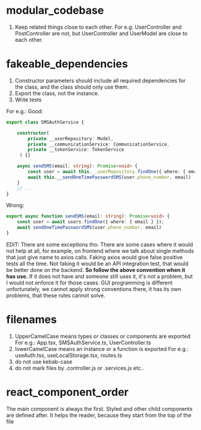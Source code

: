 # modular_codebase
1. Keep related things close to each other.
For e.g: UserController and PostController are not, but UserController and UserModel are close to each other.

# fakeable_dependencies
1. Constructor parameters should include all required dependencies for the class, and the class should only use them.
2. Export the class, not the instance.
3. Write tests

For e.g.:
Good:
```ts
export class SMSAuthService {

    constructor(
        private __userRepository: Model,
        private __communicationService: CommunicationService,
        private __tokenService: TokenService
     ) {}

    async sendSMS(email: string): Promise<void> {
        const user = await this.__userRepository.findOne({ where: { email } });
        await this.__sendOneTimePasswordSMS(user.phone_number, email)
    }
    // ...
}
```
Wrong:
```ts
export async function sendSMS(email: string): Promise<void> {
    const user = await users.findOne({ where: { email } });
    await sendOneTimePasswordSMS(user.phone_number, email)
}
```

EDIT:
There are some exceptions tho. There are some cases where it would not help at all, for example, on frontend where we talk about single methods that just give name to axios calls. Faking axios would give false positive tests all the time. Not faking it would be an API integration test, that would be better done on the backend. **So follow the above convention when it has use.** If it does not have and someone still uses it, it's not a problem, but I would not enforce it for those cases.
GUI programming is different unfortunately, we cannot apply strong conventions there, it has its own problems, that these rules cannot solve.

# filenames
1. UpperCamelCase means types or classes or components are exported
    For e.g.: App.tsx, SMSAuthService.ts, UserController.ts
3. lowerCamelCase means an instance or a function is exported
    For e.g.: useAuth.tsx, useLocalStorage.tsx, routes.ts
5. do not use kebab-case
6. do not mark files by .controller.js or .services.js etc..

# react_component_order
The main component is always the first. Styled and other child components are defined after.
It helps the reader, because they start from the top of the file
